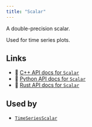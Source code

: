 ```yaml
---
title: "Scalar"
---
```


A double-precision scalar.

Used for time series plots.


## Links
 * 🌊 [C++ API docs for `Scalar`](https://ref.rerun.io/docs/cpp/stable/structrerun_1_1components_1_1Scalar.html?speculative-link)
 * 🐍 [Python API docs for `Scalar`](https://ref.rerun.io/docs/python/stable/common/components#rerun.components.Scalar)
 * 🦀 [Rust API docs for `Scalar`](https://docs.rs/rerun/latest/rerun/components/struct.Scalar.html)


## Used by

* [`TimeSeriesScalar`](../archetypes/time_series_scalar.md)

